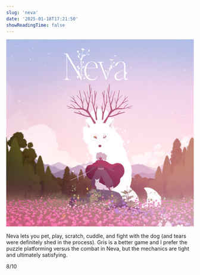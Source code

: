 ```yaml
---
slug: 'neva'
date: '2025-01-18T17:21:50'
showReadingTime: false
---
```

![](assets/fccefbd2e111473a6398f16b5c68cad89ed09dcab9e83207.jpg)

Neva lets you pet, play, scratch, cuddle, and fight with the dog (and tears were definitely shed in the process). Gris is a better game and I prefer the puzzle platforming versus the combat in Neva, but the mechanics are tight and ultimately satisfying.

8/10